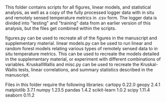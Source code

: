 This folder contains scripts for all figures, linear models, and statistical analysis, as well as a copy of the fully processed logger data with in situ and remotely sensed temperature metrics in .csv form. 
The logger data is divided into "testing" and "training" data from an earlier version of this analysis, but the files get combined within the scripts. 

figures.py can be used to recreate all of the figures in the manuscript and supplementary material.
linear models.py can be used to run linear and random forest models relating various types of remotely sensed data to in situ temperature metrics. This can be used to recreate the models detailed in the supplementary material, or experiment with different combinations of variables.
KruskallWallis and misc.py can be used to recreate the Kruskal-Wallis tests, linear correlations, and summary statistics described in the manuscript. 

Files in this folder require the following libraries:
cartopy 0.22.0
geopy 2.4.1
matplotlib 3.7.1
numpy 1.23.5
pandas 1.4.2
scikit-learn 1.0.2
scipy 1.11.4
seaborn 0.11.2
